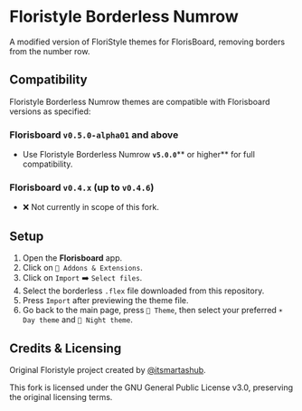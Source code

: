 # Floristyle Borderless Numrow

A modified version of FloriStyle themes for FlorisBoard, removing borders from the number row.

## Compatibility

Floristyle Borderless Numrow themes are compatible with Florisboard versions as specified:

### Florisboard `v0.5.0-alpha01` and above

- Use Floristyle Borderless Numrow **`v5.0.0`**\*\* or higher\*\* for full compatibility.

### Florisboard `v0.4.x` (up to `v0.4.6`)

- ❌ Not currently in scope of this fork.

## Setup

1. Open the **Florisboard** app.
2. Click on `🧩 Addons & Extensions`.
3. Click on `Import` ➡️ `Select files`.
4. Select the borderless `.flex` file downloaded from this repository.
5. Press `Import` after previewing the theme file.
6. Go back to the main page, press `🎨 Theme`, then select your preferred `☀️ Day theme` and `🌙 Night theme`.

## Credits & Licensing

Original Floristyle project created by [@itsmartashub](https://github.com/itsmartashub).

This fork is licensed under the GNU General Public License v3.0, preserving the original licensing terms.
